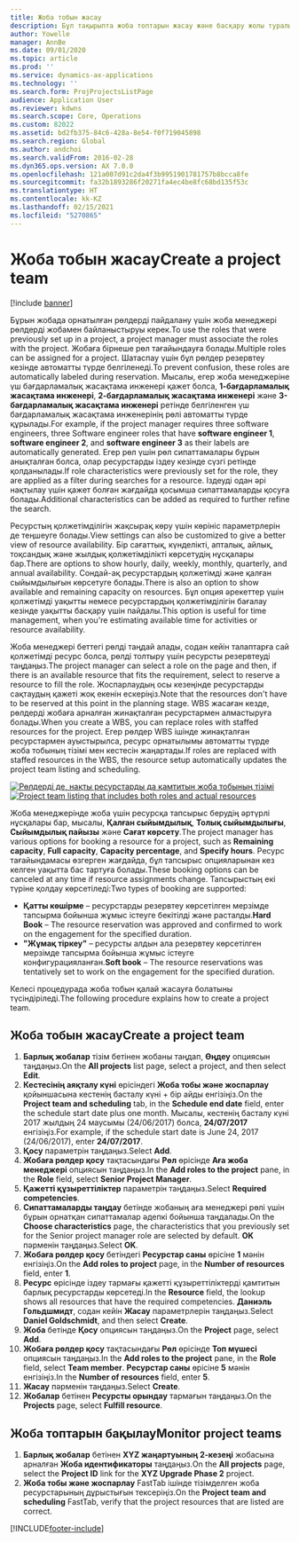 ```yaml
---
title: Жоба тобын жасау
description: Бұл тақырыпта жоба топтарын жасау және басқару жолы туралы ақпарат берілген.
author: Yowelle
manager: AnnBe
ms.date: 09/01/2020
ms.topic: article
ms.prod: ''
ms.service: dynamics-ax-applications
ms.technology: ''
ms.search.form: ProjProjectsListPage
audience: Application User
ms.reviewer: kdwns
ms.search.scope: Core, Operations
ms.custom: 82022
ms.assetid: bd2fb375-84c6-428a-8e54-f0f719045898
ms.search.region: Global
ms.author: andchoi
ms.search.validFrom: 2016-02-28
ms.dyn365.ops.version: AX 7.0.0
ms.openlocfilehash: 121a007d91c2da4f3b9951901781757b8bcca8fe
ms.sourcegitcommit: fa32b1893286f20271fa4ec4be8fc68bd135f53c
ms.translationtype: HT
ms.contentlocale: kk-KZ
ms.lasthandoff: 02/15/2021
ms.locfileid: "5270865"
---
```

# <a name="create-a-project-team"></a><span data-ttu-id="624ed-103">Жоба тобын жасау</span><span class="sxs-lookup"><span data-stu-id="624ed-103">Create a project team</span></span>

[!include [banner](../includes/banner.md)]

<span data-ttu-id="624ed-104">Бұрын жобада орнатылған рөлдерді пайдалану үшін жоба менеджері рөлдерді жобамен байланыстыруы керек.</span><span class="sxs-lookup"><span data-stu-id="624ed-104">To use the roles that were previously set up in a project, a project manager must associate the roles with the project.</span></span> <span data-ttu-id="624ed-105">Жобаға бірнеше рөл тағайындауға болады.</span><span class="sxs-lookup"><span data-stu-id="624ed-105">Multiple roles can be assigned for a project.</span></span> <span data-ttu-id="624ed-106">Шатаспау үшін бұл рөлдер резервтеу кезінде автоматты түрде белгіленеді.</span><span class="sxs-lookup"><span data-stu-id="624ed-106">To prevent confusion, these roles are automatically labeled during reservation.</span></span> <span data-ttu-id="624ed-107">Мысалы, егер жоба менеджеріне үш бағдарламалық жасақтама инженері қажет болса, **1-бағдарламалық жасақтама инженері**, **2-бағдарламалық жасақтама инженері** және **3-бағдарламалық жасақтама инженері** ретінде белгіленген үш бағдарламалық жасақтама инженерінің рөлі автоматты түрде құрылады.</span><span class="sxs-lookup"><span data-stu-id="624ed-107">For example, if the project manager requires three software engineers, three Software engineer roles that have **software engineer 1**, **software engineer 2**, and **software engineer 3** as their labels are automatically generated.</span></span> <span data-ttu-id="624ed-108">Егер рөл үшін рөл сипаттамалары бұрын анықталған болса, олар ресурстарды іздеу кезінде сүзгі ретінде қолданылады.</span><span class="sxs-lookup"><span data-stu-id="624ed-108">If role characteristics were previously set for the role, they are applied as a filter during searches for a resource.</span></span> <span data-ttu-id="624ed-109">Іздеуді одан әрі нақтылау үшін қажет болған жағдайда қосымша сипаттамаларды қосуға болады.</span><span class="sxs-lookup"><span data-stu-id="624ed-109">Additional characteristics can be added as required to further refine the search.</span></span>

<span data-ttu-id="624ed-110">Ресурстың қолжетімділігін жақсырақ көру үшін көрініс параметрлерін де теңшеуге болады.</span><span class="sxs-lookup"><span data-stu-id="624ed-110">View settings can also be customized to give a better view of resource availability.</span></span> <span data-ttu-id="624ed-111">Бір сағаттық, күнделікті, апталық, айлық, тоқсандық және жылдық қолжетімділікті көрсетудің нұсқалары бар.</span><span class="sxs-lookup"><span data-stu-id="624ed-111">There are options to show hourly, daily, weekly, monthly, quarterly, and annual availability.</span></span> <span data-ttu-id="624ed-112">Сондай-ақ ресурстардың қолжетімді және қалған сыйымдылығын көрсетуге болады.</span><span class="sxs-lookup"><span data-stu-id="624ed-112">There is also an option to show available and remaining capacity on resources.</span></span> <span data-ttu-id="624ed-113">Бұл опция әрекеттер үшін қолжетімді уақытты немесе ресурстардың қолжетімділігін бағалау кезінде уақытты басқару үшін пайдалы.</span><span class="sxs-lookup"><span data-stu-id="624ed-113">This option is useful for time management, when you're estimating available time for activities or resource availability.</span></span>

<span data-ttu-id="624ed-114">Жоба менеджері беттегі рөлді таңдай алады, содан кейін талаптарға сай қолжетімді ресурс болса, рөлді толтыру үшін ресурсты резервтеуді таңдаңыз.</span><span class="sxs-lookup"><span data-stu-id="624ed-114">The project manager can select a role on the page and then, if there is an available resource that fits the requirement, select to reserve a resource to fill the role.</span></span> <span data-ttu-id="624ed-115">Жоспарлаудың осы кезеңінде ресурстарды сақтаудың қажеті жоқ екенін ескеріңіз.</span><span class="sxs-lookup"><span data-stu-id="624ed-115">Note that the resources don't have to be reserved at this point in the planning stage.</span></span> <span data-ttu-id="624ed-116">WBS жасаған кезде, рөлдерді жобаға арналған жинақталған ресурстармен алмастыруға болады.</span><span class="sxs-lookup"><span data-stu-id="624ed-116">When you create a WBS, you can replace roles with staffed resources for the project.</span></span> <span data-ttu-id="624ed-117">Егер рөлдер WBS ішінде жинақталған ресурстармен ауыстырылса, ресурс орнатылымы автоматты түрде жоба тобының тізімі мен кестесін жаңартады.</span><span class="sxs-lookup"><span data-stu-id="624ed-117">If roles are replaced with staffed resources in the WBS, the resource setup automatically updates the project team listing and scheduling.</span></span>

<span data-ttu-id="624ed-118">[![Рөлдерді де, нақты ресурстарды да қамтитын жоба тобының тізімі](./media/projectresourcing03-1024x368.jpg)](./media/projectresourcing03.jpg)</span><span class="sxs-lookup"><span data-stu-id="624ed-118">[![Project team listing that includes both roles and actual resources](./media/projectresourcing03-1024x368.jpg)](./media/projectresourcing03.jpg)</span></span> 

<span data-ttu-id="624ed-119">Жоба менеджерінде жоба үшін ресурсқа тапсырыс берудің әртүрлі нұсқалары бар, мысалы, **Қалған сыйымдылық**, **Толық сыйымдылығы**, **Сыйымдылық пайызы** және **Сағат көрсету**.</span><span class="sxs-lookup"><span data-stu-id="624ed-119">The project manager has various options for booking a resource for a project, such as **Remaining capacity**, **Full capacity**, **Capacity percentage**, and **Specify hours**.</span></span> <span data-ttu-id="624ed-120">Ресурс тағайындамасы өзгерген жағдайда, бұл тапсырыс опцияларынан кез келген уақытта бас тартуға болады.</span><span class="sxs-lookup"><span data-stu-id="624ed-120">These booking options can be canceled at any time if resource assignments change.</span></span> <span data-ttu-id="624ed-121">Тапсырыстың екі түріне қолдау көрсетіледі:</span><span class="sxs-lookup"><span data-stu-id="624ed-121">Two types of booking are supported:</span></span>

- <span data-ttu-id="624ed-122">**Қатты көшірме** – ресурстарды резервтеу көрсетілген мерзімде тапсырма бойынша жұмыс істеуге бекітілді және расталды.</span><span class="sxs-lookup"><span data-stu-id="624ed-122">**Hard Book** – The resource reservation was approved and confirmed to work on the engagement for the specified duration.</span></span>
- <span data-ttu-id="624ed-123">**"Жұмақ тіркеу"** – ресурсты алдын ала резервтеу көрсетілген мерзімде тапсырма бойынша жұмыс істеуге конфигурацияланған.</span><span class="sxs-lookup"><span data-stu-id="624ed-123">**Soft book** – The resource reservations was tentatively set to work on the engagement for the specified duration.</span></span>

<span data-ttu-id="624ed-124">Келесі процедурада жоба тобын қалай жасауға болатыны түсіндіріледі.</span><span class="sxs-lookup"><span data-stu-id="624ed-124">The following procedure explains how to create a project team.</span></span>

## <a name="create-a-project-team"></a><span data-ttu-id="624ed-125">Жоба тобын жасау</span><span class="sxs-lookup"><span data-stu-id="624ed-125">Create a project team</span></span>

1. <span data-ttu-id="624ed-126">**Барлық жобалар** тізім бетінен жобаны таңдап, **Өңдеу** опциясын таңдаңыз.</span><span class="sxs-lookup"><span data-stu-id="624ed-126">On the **All projects** list page, select a project, and then select **Edit**.</span></span>
2. <span data-ttu-id="624ed-127">**Кестесінің аяқталу күні** өрісіндегі **Жоба тобы және жоспарлау** қойыншасына кестенің басталу күні + бір айды енгізіңіз.</span><span class="sxs-lookup"><span data-stu-id="624ed-127">On the **Project team and scheduling** tab, in the **Schedule end date** field, enter the schedule start date plus one month.</span></span> <span data-ttu-id="624ed-128">Мысалы, кестенің басталу күні 2017 жылдың 24 маусымы (24/06/2017) болса, **24/07/2017** енгізіңіз.</span><span class="sxs-lookup"><span data-stu-id="624ed-128">For example, if the schedule start date is June 24, 2017 (24/06/2017), enter **24/07/2017**.</span></span>
3. <span data-ttu-id="624ed-129">**Қосу** параметрін таңдаңыз.</span><span class="sxs-lookup"><span data-stu-id="624ed-129">Select **Add**.</span></span>
4. <span data-ttu-id="624ed-130">**Жобаға рөлдер қосу** тақтасындағы **Рөл** өрісінде **Аға жоба менеджері** опциясын таңдаңыз.</span><span class="sxs-lookup"><span data-stu-id="624ed-130">In the **Add roles to the project** pane, in the **Role** field, select **Senior Project Manager**.</span></span>
5. <span data-ttu-id="624ed-131">**Қажетті құзыреттіліктер** параметрін таңдаңыз.</span><span class="sxs-lookup"><span data-stu-id="624ed-131">Select **Required competencies**.</span></span>
6. <span data-ttu-id="624ed-132">**Сипаттамаларды таңдау** бетінде жобаның аға менеджері рөлі үшін бұрын орнатқан сипаттамалар әдепкі бойынша таңдалады.</span><span class="sxs-lookup"><span data-stu-id="624ed-132">On the **Choose characteristics** page, the characteristics that you previously set for the Senior project manager role are selected by default.</span></span> <span data-ttu-id="624ed-133">**OK** пәрменін таңдаңыз.</span><span class="sxs-lookup"><span data-stu-id="624ed-133">Select **OK**.</span></span>
7. <span data-ttu-id="624ed-134">**Жобаға рөлдер қосу** бетіндегі **Ресурстар саны** өрісіне **1** мәнін енгізіңіз.</span><span class="sxs-lookup"><span data-stu-id="624ed-134">On the **Add roles to project** page, in the **Number of resources** field, enter **1**.</span></span>
8. <span data-ttu-id="624ed-135">**Ресурс** өрісінде іздеу тармағы қажетті құзыреттіліктерді қамтитын барлық ресурстарды көрсетеді.</span><span class="sxs-lookup"><span data-stu-id="624ed-135">In the **Resource** field, the lookup shows all resources that have the required competencies.</span></span> <span data-ttu-id="624ed-136">**Даниэль Гольдшмидт**, содан кейін **Жасау** параметрлерін таңдаңыз.</span><span class="sxs-lookup"><span data-stu-id="624ed-136">Select **Daniel Goldschmidt**, and then select **Create**.</span></span>
9. <span data-ttu-id="624ed-137">**Жоба** бетінде **Қосу** опциясын таңдаңыз.</span><span class="sxs-lookup"><span data-stu-id="624ed-137">On the **Project** page, select **Add**.</span></span>
10. <span data-ttu-id="624ed-138">**Жобаға рөлдер қосу** тақтасындағы **Рөл** өрісінде **Топ мүшесі** опциясын таңдаңыз.</span><span class="sxs-lookup"><span data-stu-id="624ed-138">In the **Add roles to the project** pane, in the **Role** field, select **Team member**.</span></span> <span data-ttu-id="624ed-139">**Ресурстар саны** өрісіне **5** мәнін енгізіңіз.</span><span class="sxs-lookup"><span data-stu-id="624ed-139">In the **Number of resources** field, enter **5**.</span></span>
11. <span data-ttu-id="624ed-140">**Жасау** пәрменін таңдаңыз.</span><span class="sxs-lookup"><span data-stu-id="624ed-140">Select **Create**.</span></span>
12. <span data-ttu-id="624ed-141">**Жобалар** бетінен **Ресурсты орындау** тармағын таңдаңыз.</span><span class="sxs-lookup"><span data-stu-id="624ed-141">On the **Projects** page, select **Fulfill resource**.</span></span>

## <a name="monitor-project-teams"></a><span data-ttu-id="624ed-142">Жоба топтарын бақылау</span><span class="sxs-lookup"><span data-stu-id="624ed-142">Monitor project teams</span></span>
1. <span data-ttu-id="624ed-143">**Барлық жобалар** бетінен **XYZ жаңартуының 2-кезеңі** жобасына арналған **Жоба идентификаторы** таңдаңыз.</span><span class="sxs-lookup"><span data-stu-id="624ed-143">On the **All projects** page, select the **Project ID** link for the **XYZ Upgrade Phase 2** project.</span></span>
2. <span data-ttu-id="624ed-144">**Жоба тобы және жоспарлау** FastTab ішінде тізімделген жоба ресурстарының дұрыстығын тексеріңіз.</span><span class="sxs-lookup"><span data-stu-id="624ed-144">On the **Project team and scheduling** FastTab, verify that the project resources that are listed are correct.</span></span>


[!INCLUDE[footer-include](../includes/footer-banner.md)]